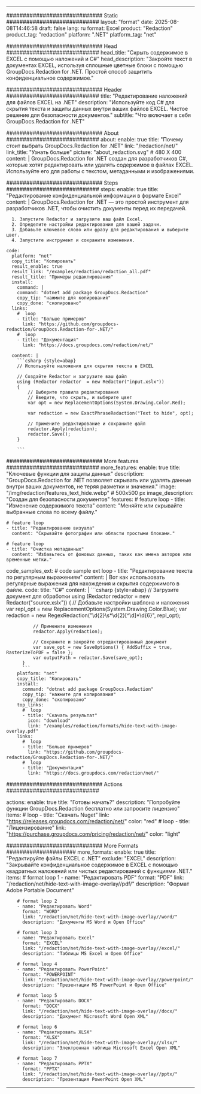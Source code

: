 
---
############################# Static ############################
layout: "format"
date:  2025-08-08T14:46:58
draft: false
lang: ru
format: Excel
product: "Redaction"
product_tag: "redaction"
platform: ".NET"
platform_tag: "net"

############################# Head ############################
head_title: "Скрыть содержимое в EXCEL с помощью наложений и C#"
head_description: "Закройте текст в документах EXCEL, используя сплошные цветные блоки с помощью GroupDocs.Redaction for .NET. Простой способ защитить конфиденциальное содержимое."

############################# Header ############################
title: "Редактирование наложений для файлов EXCEL на .NET" 
description: "Используйте код C# для скрытия текста и защиты данных внутри ваших файлов EXCEL. Чистое решение для безопасности документов."
subtitle: "Что включает в себя GroupDocs.Redaction for .NET" 

############################# About ############################
about:
    enable: true
    title: "Почему стоит выбрать GroupDocs.Redaction for .NET"
    link: "/redaction/net/"
    link_title: "Узнать больше"
    picture: "about_redaction.svg" # 480 X 400
    content: |
       GroupDocs.Redaction for .NET создан для разработчиков C#, которые хотят редактировать или удалять содержимое в файлах EXCEL. Используйте его для работы с текстом, метаданными и изображениями.

############################# Steps ############################
steps:
    enable: true
    title: "Редактирование конфиденциальной информации в формате Excel"
    content: |
      GroupDocs.Redaction for .NET — это простой инструмент для разработчиков .NET, чтобы очистить документы перед их передачей.
      
      1. Запустите Redactor и загрузите ваш файл Excel.
      2. Определите настройки редактирования для вашей задачи.
      3. Добавьте ключевое слово или фразу для редактирования и выберите цвет.
      4. Запустите инструмент и сохраните изменения.
   
    code:
      platform: "net"
      copy_title: "Копировать"
      result_enable: true
      result_link: "/examples/redaction/redaction_all.pdf"
      result_title: "Примеры редактирования"
      install:
        command: |
        command: "dotnet add package GroupDocs.Redaction"
        copy_tip: "нажмите для копирования"
        copy_done: "скопировано"
      links:
        #  loop
        - title: "Больше примеров"
          link: "https://github.com/groupdocs-redaction/GroupDocs.Redaction-for-.NET/"
        #  loop
        - title: "Документация"
          link: "https://docs.groupdocs.com/redaction/net/"
          
      content: |
        ```csharp {style=abap}
        // Используйте наложения для скрытия текста в EXCEL

        // Создайте Redactor и загрузите ваш файл
        using (Redactor redactor  = new Redactor("input.xslx"))
        {
            // Выберите правила редактирования
            // Введите, что скрыть, и выберите цвет
            var opt = new ReplacementOptions(System.Drawing.Color.Red);
            
            var redaction = new ExactPhraseRedaction("Text to hide", opt);

            // Примените редактирование и сохраните файл
            redactor.Apply(redaction);
            redactor.Save();
        }
        
        ```            


############################# More features ############################
more_features:
  enable: true
  title: "Ключевые функции для защиты данных"
  description: "GroupDocs.Redaction for .NET позволяет скрывать или удалять данные внутри ваших документов, не теряя разметки и значения."
  image: "/img/redaction/features_text_hide.webp" # 500x500 px
  image_description: "Создан для безопасности документов"
  features:
    # feature loop
    - title: "Изменение содержимого текста"
      content: "Меняйте или скрывайте выбранные слова по всему файлу."

    # feature loop
    - title: "Редактирование визуала"
      content: "Скрывайте фотографии или области простыми блоками."

    # feature loop
    - title: "Очистка метаданных"
      content: "Избавьтесь от фоновых данных, таких как имена авторов или временные метки."
      
  code_samples_ext:
    # code sample ext loop
    - title: "Редактирование текста по регулярным выражениям"
      content: |
        Вот как использовать регулярные выражения для нахождения и скрытия содержимого в файле.
      code:
        title: "C#"
        content: |
          ```csharp {style=abap}
          //  Загрузите документ для обработки
          using (Redactor redactor  = new Redactor("source.xslx"))
          {
              // Добавьте настройки шаблона и наложения
              var repl_opt = new ReplacementOptions(System.Drawing.Color.Blue);
              var redaction = new RegexRedaction("\\d{2}\\s*\\d{2}[^\\d]*\\d{6}", repl_opt);

              // Примените изменения
              redactor.Apply(redaction);

              // Сохраните и закройте отредактированный документ
              var save_opt = new SaveOptions() { AddSuffix = true, RasterizeToPDF = false };
              var outputPath = redactor.Save(save_opt);
          }
          ```
        platform: "net"
        copy_title: "Копировать"
        install:
          command: "dotnet add package GroupDocs.Redaction"
          copy_tip: "нажмите для копирования"
          copy_done: "скопировано"
        top_links:
          #  loop
          - title: "Скачать результат"
            icon: "download"
            link: "/examples/redaction/formats/hide-text-with-image-overlay.pdf"
        links:
          #  loop
          - title: "Больше примеров"
            link: "https://github.com/groupdocs-redaction/GroupDocs.Redaction-for-.NET/"
          #  loop
          - title: "Документация"
            link: "https://docs.groupdocs.com/redaction/net/"


############################# Actions ############################

actions:
  enable: true
  title: "Готовы начать?"
  description: "Попробуйте функции GroupDocs.Redaction бесплатно или запросите лицензию"
  items:
    #  loop
    - title: "Скачать Nuget"
      link: "https://releases.groupdocs.com/redaction/net/"
      color: "red"
        #  loop
    - title: "Лицензирование"
      link: "https://purchase.groupdocs.com/pricing/redaction/net/"
      color: "light"


############################# More Formats #####################
more_formats:
    enable: true
    title: "Редактируйте файлы EXCEL с .NET"
    exclude: "EXCEL"
    description: "Закрывайте конфиденциальное содержимое в EXCEL с помощью квадратных наложений или чистых редактирований с функциями .NET."
    items: 
        # format loop 1
        - name: "Редактировать PDF"
          format: "PDF"
          link: "/redaction/net/hide-text-with-image-overlay//pdf/"
          description: "Формат Adobe Portable Document"

        # format loop 2
        - name: "Редактировать Word"
          format: "WORD"
          link: "/redaction/net/hide-text-with-image-overlay//word/"
          description: "Документы MS Word и Open Office"
          
        # format loop 3
        - name: "Редактировать Excel"
          format: "EXCEL"
          link: "/redaction/net/hide-text-with-image-overlay//excel/"
          description: "Таблицы MS Excel и Open Office"

        # format loop 4
        - name: "Редактировать PowerPoint"
          format: "POWERPOINT"
          link: "/redaction/net/hide-text-with-image-overlay//powerpoint/"
          description: "Презентации MS PowerPoint и Open Office"

        # format loop 5
        - name: "Редактировать DOCX"
          format: "DOCX"
          link: "/redaction/net/hide-text-with-image-overlay//docx/"
          description: "Документ Microsoft Word Open XML"
          
        # format loop 6
        - name: "Редактировать XLSX"
          format: "XLSX"
          link: "/redaction/net/hide-text-with-image-overlay//xlsx/"
          description: "Электронная таблица Microsoft Excel Open XML"
          
        # format loop 7
        - name: "Редактировать PPTX"
          format: "PPTX"
          link: "/redaction/net/hide-text-with-image-overlay//pptx/"
          description: "Презентация PowerPoint Open XML"


---